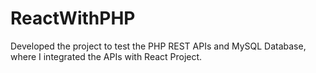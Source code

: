 # ReactWithPHP
Developed the project to test the PHP REST APIs and MySQL Database, where I integrated the APIs with React Project.
